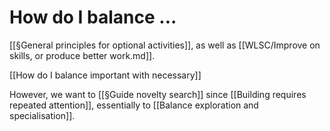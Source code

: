 # How do I balance ...
[[§General principles for optional activities]], as well as [[WLSC/Improve on skills, or produce better work.md]].

[[How do I balance important with necessary]]

However, we want to [[§Guide novelty search]] since [[Building requires repeated attention]], essentially to [[Balance exploration and specialisation]].

<!-- #Life -->

<!-- {BearID:E6945AD8-2F5D-42ED-8DD6-D976B62B59BF-15756-00001303ACC04F62} -->
